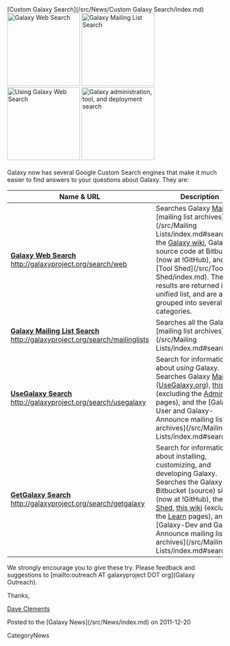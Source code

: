 <div class='newsItemHeader'>[Custom Galaxy Search](/src/News/Custom Galaxy Search/index.md)</div>

<div class='center'>
<a href='http://galaxyproject.org/search/web'><img src="/src/Images/Logos/GalaxyWebSearch.png" alt="Galaxy Web Search" width="170" /></a> <a href='http://galaxyproject.org/search/mailinglists'><img src="/src/Images/Logos/GalaxyMailingListSearch.png" alt="Galaxy Mailing List Search" width="170" /></a> <a href='http://galaxyproject.org/search/usegalaxy'><img src="/src/Images/Logos/UseGalaxySearch.png" alt="Using Galaxy Web Search" width="170" /></a> <a href='http://galaxyproject.org/search/getgalaxy'><img src="/src/Images/Logos/GetGalaxySearch.png" alt="Galaxy administration, tool, and deployment search" width="170" /></a>
</div>
<br />
Galaxy now has several Google Custom Search engines that make it much easier to find answers to your questions about Galaxy.  They are:


| Name & URL |  Description  | 
| ---------- | ------------ | 
| **[Galaxy Web Search](http://galaxyproject.org/search/web)**<br />http://galaxyproject.org/search/web |  Searches Galaxy [Main](/src/Main/index.md), the [mailing list archives](/src/Mailing Lists/index.md#searching), the [Galaxy wiki](/src/FrontPage/index.md), Galaxy's source code at Bitbucket (now at !GitHub), and the [Tool Shed](/src/Tool Shed/index.md).  The results are returned in a unified list, and are also grouped into several categories.  | 
| **[Galaxy Mailing List Search](http://galaxyproject.org/search/mailinglists)**<br />http://galaxyproject.org/search/mailinglists |  Searches all the Galaxy [mailing list archives](/src/Mailing Lists/index.md#searching).   | 
| **[UseGalaxy Search](http://galaxyproject.org/search/usegalaxy)**<br />http://galaxyproject.org/search/usegalaxy |  Search for information about *using* Galaxy.  Searches Galaxy [Main](/src/Main/index.md) ([UseGalaxy.org](http://usegalaxy.org)), [this wiki](/src/Learn/index.md) (excluding the [Admin](/src/Admin/index.md) pages), and the [Galaxy-User and Galaxy-Announce mailing list archives](/src/Mailing Lists/index.md#searching).  | 
| **[GetGalaxy Search](http://galaxyproject.org/search/getgalaxy)**<br />http://galaxyproject.org/search/getgalaxy |  Search for information about installing, customizing, and developing Galaxy.  Searches the Galaxy Bitbucket (source) site (now at !GitHub), the [Tool Shed](http://toolshed.g2.bx.psu.edu), [this wiki](/src/Admin/index.md) (excluding the [Learn](/src/Learn/index.md) pages), and the [Galaxy-Dev and Galaxy-Announce mailing list archives](/src/Mailing Lists/index.md#searching).  | 

We strongly encourage you to give these try.  Please feedback and suggestions to [mailto:outreach AT galaxyproject DOT org](Galaxy Outreach).

Thanks,

[Dave Clements](/src/DaveClements/index.md)

<div class='newsItemFooter'>Posted to the [Galaxy News](/src/News/index.md) on 2011-12-20</div>

CategoryNews
